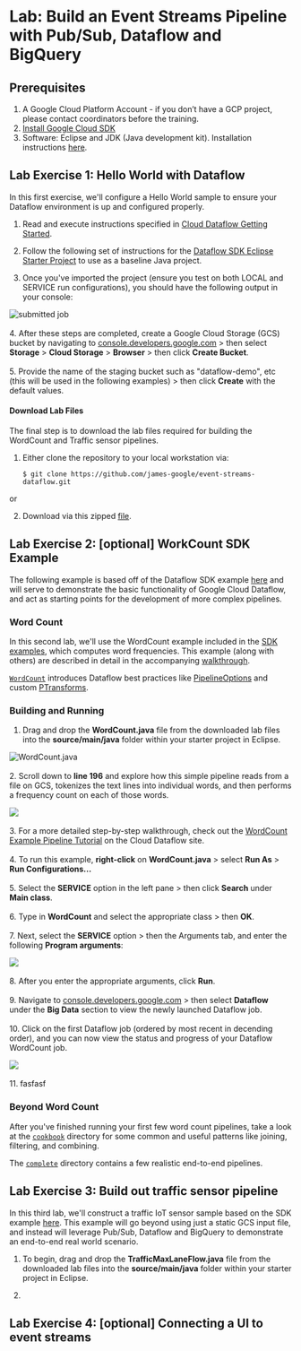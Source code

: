 # Lab: Build an Event Streams Pipeline with Pub/Sub, Dataflow and BigQuery

## Prerequisites

1. A Google Cloud Platform Account - if you don’t have a GCP project, please contact coordinators before the training.
2. [Install Google Cloud SDK](https://cloud.google.com/sdk/)
3. Software: Eclipse and JDK (Java development kit). Installation instructions [here](http://www.eclipse.org/downloads/packages/eclipse-ide-java-developers/marsr). 

## Lab Exercise 1: Hello World with Dataflow

In this first exercise, we'll configure a Hello World sample to ensure your Dataflow environment is up and configured properly. 

1. Read and execute instructions specified in [Cloud Dataflow Getting Started](https://cloud.google.com/dataflow/getting-started). 

2. Follow the following set of instructions for the [Dataflow SDK Eclipse Starter Project](https://cloud.google.com/dataflow/getting-started-eclipse) to use as a baseline Java project.

3. Once you've imported the project (ensure you test on both LOCAL and SERVICE run configurations), you should have the following output in your console:

![submitted job](https://cloud.google.com/dataflow/images/gs-job-status-done.png)<br/><br/>
4. After these steps are completed, create a Google Cloud Storage (GCS) bucket by navigating to [console.developers.google.com](https://console.developers.google.com) > then select **Storage** > **Cloud Storage** > **Browser** > then click **Create Bucket**.<br/><br/>
5. Provide the name of the staging bucket such as "dataflow-demo", etc (this will be used in the following examples) > then click **Create** with the default values.

#### Download Lab Files
The final step is to download the lab files required for building the WordCount and Traffic sensor pipelines. 

1. Either clone the repository to your local workstation via:

    ```
    $ git clone https://github.com/james-google/event-streams-dataflow.git
    ```
or
    
2. Download via this zipped [file](https://github.com/james-google/event-streams-dataflow/archive/master.zip).

## Lab Exercise 2: [optional] WorkCount SDK Example

The following example is based off of the Dataflow SDK example [here](https://github.com/GoogleCloudPlatform/DataflowJavaSDK/tree/master/examples) and will serve to demonstrate the basic functionality of Google Cloud Dataflow, and act as starting points for the development of more complex pipelines.

### Word Count

In this second lab, we'll use the WordCount example included in the [SDK examples](https://github.com/GoogleCloudPlatform/DataflowJavaSDK/blob/master/examples/src/main/java/com/google/cloud/dataflow/examples), which computes word frequencies.  This example (along with others) are described in detail in the accompanying [walkthrough](https://cloud.google.com/dataflow/examples/wordcount-example).

[`WordCount`](https://github.com/GoogleCloudPlatform/DataflowJavaSDK/blob/master/examples/src/main/java/com/google/cloud/dataflow/examples/WordCount.java) introduces Dataflow best practices like [PipelineOptions](https://cloud.google.com/dataflow/pipelines/constructing-your-pipeline#Creating) and custom [PTransforms](https://cloud.google.com/dataflow/model/composite-transforms).

### Building and Running

1. Drag and drop the **WordCount.java** file from the downloaded lab files into the **source/main/java** folder within your starter project in Eclipse.

![WordCount.java](https://cloud.githubusercontent.com/assets/8822452/10249692/a6ffe084-68f4-11e5-85c1-2719bc37f207.png) <br/><br/>
2. Scroll down to **line 196** and explore how this simple pipeline reads from a file on GCS, tokenizes the text lines into individual words, and then performs a frequency count on each of those words.

![](https://cloud.githubusercontent.com/assets/8822452/10249927/fe1c3ec0-68f5-11e5-8737-e70c826db6cf.png)<br/><br/>
3. For a more detailed step-by-step walkthrough, check out the [WordCount Example Pipeline Tutorial](https://cloud.google.com/dataflow/examples/wordcount-example) on the Cloud Dataflow site.<br/><br/>
4. To run this example, **right-click** on **WordCount.java** > select **Run As** > **Run Configurations...**<br/><br/>
5. Select the **SERVICE** option in the left pane > then click **Search** under **Main class**. <br/><br/>
6. Type in **WordCount** and select the appropriate class > then **OK**.<br/><br/>
7. Next, select the **SERVICE** option > then the Arguments tab, and enter the following **Program arguments**:

![](https://cloud.githubusercontent.com/assets/8822452/10250675/4acbb328-68fa-11e5-80ce-5fc00a343aa0.png)<br/><br/>
8. After you enter the appropriate arguments, click **Run**.<br/><br/>
9. Navigate to [console.developers.google.com](https://console.developers.google.com) > then select **Dataflow** under the **Big Data** section to view the newly launched Dataflow job. <br/><br/>
10. Click on the first Dataflow job (ordered by most recent in decending order), and you can now view the status and progress of your Dataflow WordCount job.

![](https://cloud.githubusercontent.com/assets/8822452/10251339/f680e8f2-68fd-11e5-8fcc-fdbaa29bcf7a.png)<br/><br/>
11. fasfasf



### Beyond Word Count

After you've finished running your first few word count pipelines, take a look at the [`cookbook`](https://github.com/GoogleCloudPlatform/DataflowJavaSDK/blob/master/examples/src/main/java/com/google/cloud/dataflow/examples/cookbook)
directory for some common and useful patterns like joining, filtering, and combining.

The [`complete`](https://github.com/GoogleCloudPlatform/DataflowJavaSDK/blob/master/examples/src/main/java/com/google/cloud/dataflow/examples/complete)
directory contains a few realistic end-to-end pipelines.

## Lab Exercise 3: Build out traffic sensor pipeline

In this third lab, we'll construct a traffic IoT sensor sample based on the SDK example [here](https://github.com/GoogleCloudPlatform/DataflowJavaSDK/blob/master/examples/src/main/java/com/google/cloud/dataflow/examples/complete/TrafficMaxLaneFlow.java). This example will go beyond using just a static GCS input file, and instead will leverage Pub/Sub, Dataflow and BigQuery to demonstrate an end-to-end real world scenario. 

1. To begin, drag and drop the **TrafficMaxLaneFlow.java** file from the downloaded lab files into the **source/main/java** folder within your starter project in Eclipse.

2. 


## Lab Exercise 4: [optional] Connecting a UI to event streams
